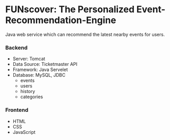 # FUNscover: The Personalized Event-Recommendation-Engine
Java web service which can recommend the latest nearby events for users.
### Backend
- Server: Tomcat
- Data Source: Ticketmaster API
- Framework: Java Servelet
- Database: MySQL, JDBC
  - events
  - users
  - history
  - categories
### Frontend
- HTML
- CSS
- JavaScript
